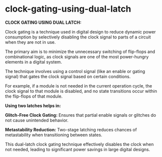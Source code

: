 # clock-gating-using-dual-latch

**CLOCK GATING USING DUAL LATCH:**

Clock gating is a technique used in digital design to reduce dynamic power consumption by 
selectively disabling the clock signal to parts of a circuit when they are not in use. 

The primary aim is to minimize the unnecessary switching of flip-flops and combinational logic, as clock signals are one of the most power-hungry elements in a digital system. 

The technique involves using a control signal (like an enable or gating signal) that gates the clock signal based on certain conditions. 

For example, if a module is not needed in the current operation cycle, the clock signal to that module is disabled, and no state transitions occur within the flip-flops of that module.

**Using two latches helps in:**

**Glitch-Free Clock Gating:** Ensures that partial enable signals or glitches do not cause unintended behavior.

**Metastability Reduction:** Two-stage latching reduces chances of metastability when transitioning between states.

This dual-latch clock gating technique effectively disables the clock when not needed, leading to significant power savings in large digital designs.
